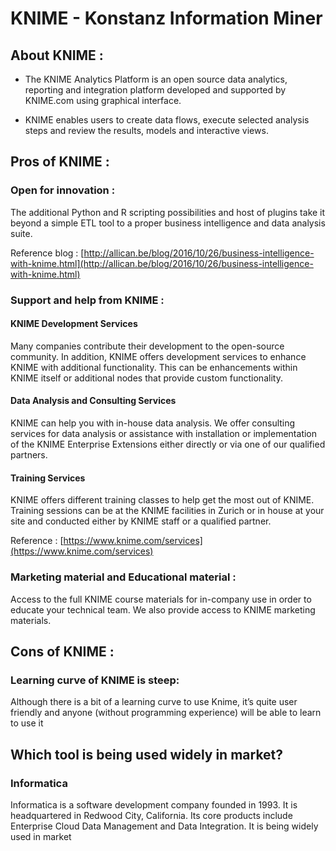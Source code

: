 # KNIME -  Konstanz Information Miner

## About KNIME :
         
- The KNIME Analytics Platform is an open source data analytics, reporting and integration platform developed and supported by KNIME.com using graphical interface.

- KNIME enables users to create data flows, execute selected analysis steps and review the results, models and interactive views.

## Pros of KNIME :
              
### Open for innovation     : 
The additional Python and R scripting possibilities and host of plugins take it beyond a simple ETL tool to a proper business intelligence and data analysis suite. 

Reference blog : [http://allican.be/blog/2016/10/26/business-intelligence-with-knime.html](http://allican.be/blog/2016/10/26/business-intelligence-with-knime.html)
    
### Support and help from KNIME :
#### KNIME Development Services
Many companies contribute their development to the open-source community. In addition, KNIME offers development services to enhance KNIME with additional functionality. This can be enhancements within KNIME itself or additional nodes that provide custom functionality. 
#### Data Analysis and Consulting Services
KNIME can help you with in-house data analysis. We offer consulting services for data analysis or assistance with installation or implementation of the KNIME Enterprise Extensions either directly or via one of our qualified partners.
#### Training Services
KNIME offers different training classes to help get the most out of KNIME. Training sessions can be at the KNIME facilities in Zurich or in house at your site and conducted either by KNIME staff or a qualified partner.

Reference : [https://www.knime.com/services](https://www.knime.com/services)

### Marketing material and Educational material : 

Access to the full KNIME course materials for in-company use in order to educate your technical team. We also provide access to KNIME marketing materials.
    

## Cons of KNIME :

### Learning curve of KNIME is steep:
 Although there is a bit of a learning curve to use Knime, it’s quite user friendly and anyone (without programming experience) will be able to learn to use it

## Which tool is being used widely in market?
### Informatica 
Informatica is a software development company founded in 1993. It is headquartered in Redwood City, California. Its core products include Enterprise Cloud Data Management and Data Integration. It is being widely used in market






